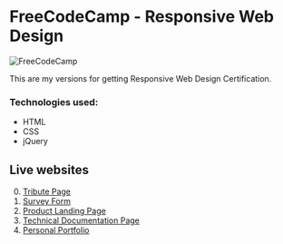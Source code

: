 # FreeCodeCamp - Responsive Web Design

![FreeCodeCamp](https://upload.wikimedia.org/wikipedia/commons/3/39/FreeCodeCamp_logo.png)

This are my versions for getting Responsive Web Design Certification.

### Technologies used:

- HTML
- CSS
- jQuery

## Live websites

0. [Tribute Page](https://nervous-hoover-8b3268.netlify.app/)
1. [Survey Form](https://boring-khorana-c25b92.netlify.app/)
2. [Product Landing Page](https://clever-roentgen-ca9f28.netlify.app/)
3. [Technical Documentation Page](https://thirsty-lovelace-da80f5.netlify.app/)
4. [Personal Portfolio](https://focused-raman-d2e3a6.netlify.app/)
